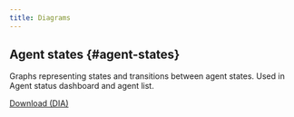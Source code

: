 ```yaml
---
title: Diagrams
---
```


## Agent states {#agent-states}

Graphs representing states and transitions between agent states. Used in Agent status dashboard and
agent list.

[Download (DIA)](/images/uc-doc/contributors/resources/agent_state_graphs.dia)
